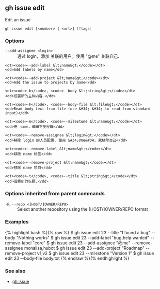 

## gh issue edit

Edit an issue

```
gh issue edit {<number> | <url>} [flags]
```

### Options


<dl class="flags">
	<dt><code>--add-assignee &lt;login&gt;</code></dt>
	<dd>通过 login，添加 关联的用户。使用 &#34;@me&#34; 关联自己.</dd>

	<dt><code>--add-label &lt;name&gt;</code></dt>
	<dd>Add labels by name</dd>

	<dt><code>--add-project &lt;name&gt;</code></dt>
	<dd>Add the issue to projects by name</dd>

	<dt><code>-b</code>, <code>--body &lt;string&gt;</code></dt>
	<dd>设置新的主体内容.</dd>

	<dt><code>-F</code>, <code>--body-file &lt;file&gt;</code></dt>
	<dd>Read body text from file (use &#34;-&#34; to read from standard input)</dd>

	<dt><code>-m</code>, <code>--milestone &lt;name&gt;</code></dt>
	<dd>用 name，编辑下里程碑</dd>

	<dt><code>--remove-assignee &lt;login&gt;</code></dt>
	<dd>移除 login 的人员配置. 使用 &#34;@me&#34; 就移除自己</dd>

	<dt><code>--remove-label &lt;name&gt;</code></dt>
	<dd>移除 name 标签</dd>

	<dt><code>--remove-project &lt;name&gt;</code></dt>
	<dd>移除 name 项目</dd>

	<dt><code>-t</code>, <code>--title &lt;string&gt;</code></dt>
	<dd>设置新的标题.</dd>
</dl>


### Options inherited from parent commands


<dl class="flags">
	<dt><code>-R</code>, <code>--repo &lt;[HOST/]OWNER/REPO&gt;</code></dt>
	<dd>Select another repository using the [HOST/]OWNER/REPO format</dd>
</dl>


### Examples

{% highlight bash %}{% raw %}
$ gh issue edit 23 --title "I found a bug" --body "Nothing works"
$ gh issue edit 23 --add-label "bug,help wanted" --remove-label "core"
$ gh issue edit 23 --add-assignee "@me" --remove-assignee monalisa,hubot
$ gh issue edit 23 --add-project "Roadmap" --remove-project v1,v2
$ gh issue edit 23 --milestone "Version 1"
$ gh issue edit 23 --body-file body.txt
{% endraw %}{% endhighlight %}

### See also

* [gh issue](./gh_issue)
